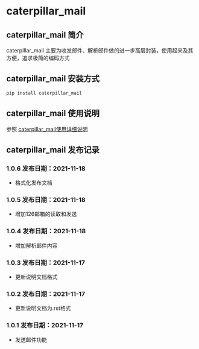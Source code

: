 # caterpillar_mail
## caterpillar_mail 简介
caterpillar_mail 主要为收发邮件、解析邮件做的进一步高层封装，使用起来及其方便，追求极简的编码方式
## caterpillar_mail 安装方式
```bash
pip install caterpillar_mail
```
## caterpillar_mail 使用说明
参照 [caterpillar_mail使用详细说明](https://blog.csdn.net/redrose2100/article/details/121390011)
## caterpillar_mail 发布记录
### 1.0.6  发布日期：2021-11-18
* 格式化发布文档
### 1.0.5  发布日期：2021-11-18
* 增加126邮箱的读取和发送
### 1.0.4  发布日期：2021-11-18
* 增加解析邮件内容
### 1.0.3  发布日期：2021-11-17
* 更新说明文档格式
### 1.0.2  发布日期：2021-11-17
* 更新说明文档为.rst格式
### 1.0.1  发布日期：2021-11-17
* 发送邮件功能